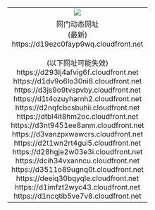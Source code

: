 ﻿<table>
  <tr></tr>
  <tr><td colspan=2 align=center><img src="https://d19ezc0fayp9wq.cloudfront.net/Up/oGate.jpg" /></td></tr>
  <tr><td colspan=2 align=center>网门动态网址<br/>(最新)
<br>https://d19ezc0fayp9wq.cloudfront.net
<br/><br/>(以下网址可能失效)
<br>https://d293lj4afvig6f.cloudfront.net
<br>https://d1dv9o6lo30ni8.cloudfront.net
<br>https://d3js9o9tvspvby.cloudfront.net
<br>https://d1t4ozuyharnh2.cloudfront.net
<br>https://d2nqfcbcsbuhii.cloudfront.net
<br>https://dtbl4it8hm2oc.cloudfront.net
<br>https://d3nt9451ee8anm.cloudfront.net
<br>https://d3vanzpxwawcrs.cloudfront.net
<br>https://d2t1wn2rt4gui5.cloudfront.net
<br>https://d28hgje2w03e3i.cloudfront.net
<br>https://dcih34vxanncu.cloudfront.net
<br>https://d3511o89ugnq0t.cloudfront.net
<br>https://deeiq30bqyqle.cloudfront.net
<br>https://d1imfzt2wyc43.cloudfront.net
<br>https://d1ncqtib5ve7v8.cloudfront.net
    </td>
  </tr>
</table>
